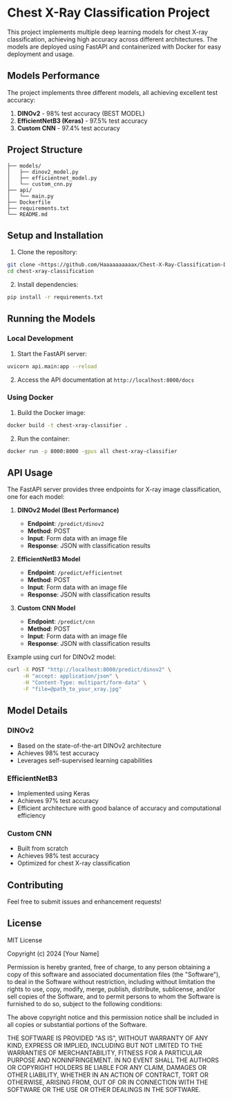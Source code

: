 # Chest X-Ray Classification Project

This project implements multiple deep learning models for chest X-ray classification, achieving high accuracy across different architectures. The models are deployed using FastAPI and containerized with Docker for easy deployment and usage.

## Models Performance

The project implements three different models, all achieving excellent test accuracy:

1. **DINOv2** - 98% test accuracy (BEST MODEL)
2. **EfficientNetB3 (Keras)** - 97.5% test accuracy
3. **Custom CNN** - 97.4% test accuracy 

## Project Structure

```
├── models/
│   ├── dinov2_model.py
│   ├── efficientnet_model.py
│   └── custom_cnn.py
├── api/
│   └── main.py
├── Dockerfile
├── requirements.txt
└── README.md
```

## Setup and Installation

1. Clone the repository:
```bash
git clone <https://github.com/Haaaaaaaaaax/Chest-X-Ray-Classification-Dockerization-and-Deployment.git>
cd chest-xray-classification
```

2. Install dependencies:
```bash
pip install -r requirements.txt
```

## Running the Models

### Local Development

1. Start the FastAPI server:
```bash
uvicorn api.main:app --reload
```

2. Access the API documentation at `http://localhost:8000/docs`

### Using Docker
1. Build the Docker image:
```bash
docker build -t chest-xray-classifier .
```

2. Run the container:
```bash
docker run -p 8000:8000 -gpus all chest-xray-classifier
```

## API Usage

The FastAPI server provides three endpoints for X-ray image classification, one for each model:

1. **DINOv2 Model (Best Performance)**
   - **Endpoint**: `/predict/dinov2`
   - **Method**: POST
   - **Input**: Form data with an image file
   - **Response**: JSON with classification results

2. **EfficientNetB3 Model**
   - **Endpoint**: `/predict/efficientnet`
   - **Method**: POST
   - **Input**: Form data with an image file
   - **Response**: JSON with classification results

3. **Custom CNN Model**
   - **Endpoint**: `/predict/cnn`
   - **Method**: POST
   - **Input**: Form data with an image file
   - **Response**: JSON with classification results

Example using curl for DINOv2 model:
```bash
curl -X POST "http://localhost:8000/predict/dinov2" \
     -H "accept: application/json" \
     -H "Content-Type: multipart/form-data" \
     -F "file=@path_to_your_xray.jpg"
```

## Model Details
### DINOv2
- Based on the state-of-the-art DINOv2 architecture
- Achieves 98% test accuracy
- Leverages self-supervised learning capabilities

### EfficientNetB3
- Implemented using Keras
- Achieves 97% test accuracy
- Efficient architecture with good balance of accuracy and computational efficiency

### Custom CNN
- Built from scratch
- Achieves 98% test accuracy
- Optimized for chest X-ray classification

## Contributing

Feel free to submit issues and enhancement requests!

## License

MIT License

Copyright (c) 2024 [Your Name]

Permission is hereby granted, free of charge, to any person obtaining a copy
of this software and associated documentation files (the "Software"), to deal
in the Software without restriction, including without limitation the rights
to use, copy, modify, merge, publish, distribute, sublicense, and/or sell
copies of the Software, and to permit persons to whom the Software is
furnished to do so, subject to the following conditions:

The above copyright notice and this permission notice shall be included in all
copies or substantial portions of the Software.

THE SOFTWARE IS PROVIDED "AS IS", WITHOUT WARRANTY OF ANY KIND, EXPRESS OR
IMPLIED, INCLUDING BUT NOT LIMITED TO THE WARRANTIES OF MERCHANTABILITY,
FITNESS FOR A PARTICULAR PURPOSE AND NONINFRINGEMENT. IN NO EVENT SHALL THE
AUTHORS OR COPYRIGHT HOLDERS BE LIABLE FOR ANY CLAIM, DAMAGES OR OTHER
LIABILITY, WHETHER IN AN ACTION OF CONTRACT, TORT OR OTHERWISE, ARISING FROM,
OUT OF OR IN CONNECTION WITH THE SOFTWARE OR THE USE OR OTHER DEALINGS IN THE
SOFTWARE.
